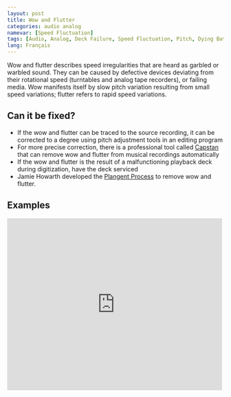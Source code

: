```yaml
---
layout: post
title: Wow and Flutter
categories: audio analog
namevar: [Speed Fluctuation]
tags: [Audio, Analog, Deck Failure, Speed Fluctuation, Pitch, Dying Batteries, Warble, Common Artifacts]
lang: Français
---
```


Wow and flutter describes speed irregularities that are heard as garbled or warbled sound. They can be caused by defective devices deviating from their rotational speed (turntables and analog tape recorders), or failing media. Wow manifests itself by slow pitch variation resulting from small speed variations; flutter refers to rapid speed variations.

## Can it be fixed?

* If the wow and flutter can be traced to the source recording, it can be corrected to a degree using pitch adjustment tools in an editing program
* For more precise correction, there is a professional tool called [Capstan](http://www.celemony.com/en/capstan) that can remove wow and flutter from musical recordings automatically
* If the wow and flutter is the result of a malfunctioning playback deck during digitization, have the deck serviced
* Jamie Howarth developed the [Plangent Process](http://www.plangentprocesses.com) to remove wow and flutter.

## Examples

<iframe src="https://archive.org/embed/AVAAFlutter&playlist=1&list_height=150" width="500" height="400" frameborder="0" webkitallowfullscreen="true" mozallowfullscreen="true" allowfullscreen></iframe>
